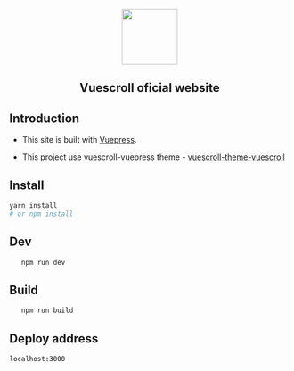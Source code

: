   <p align="center"><a href="http://vuescrolljs.yvescoding.org/"><img width="100" src="http://vuescrolljs.yvescoding.org/logo.png" /></a></p>
<h2 align="center">Vuescroll oficial website</h2>

## Introduction 

- This site is built with [Vuepress](https://github.com/vuejs/vuepress).

- This project use vuescroll-vuepress theme - [vuescroll-theme-vuescroll](https://github.com/YvesCoding/vuepress-theme-vuescroll)

## Install

```bash
yarn install
# or npm install
```

## Dev

```bash
   npm run dev
```

## Build

```bash
   npm run build
```

## Deploy address

`localhost:3000`
